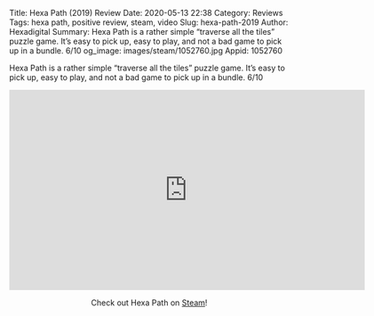 Title: Hexa Path (2019) Review
Date: 2020-05-13 22:38
Category: Reviews
Tags: hexa path, positive review, steam, video
Slug: hexa-path-2019
Author: Hexadigital
Summary: Hexa Path is a rather simple “traverse all the tiles” puzzle game. It’s easy to pick up, easy to play, and not a bad game to pick up in a bundle. 6/10
og_image: images/steam/1052760.jpg
Appid: 1052760

Hexa Path is a rather simple “traverse all the tiles” puzzle game. It’s easy to pick up, easy to play, and not a bad game to pick up in a bundle. 6/10

<center><iframe src="https://www.youtube.com/embed/zYPyaokzneY?feature=oembed" allow="accelerometer; autoplay; encrypted-media; gyroscope; picture-in-picture" width="640" height="360" frameborder="0"></iframe>

Check out Hexa Path on [Steam](https://store.steampowered.com/app/1052760/?curator_clanid=34633900)!</center>